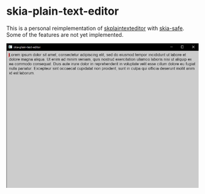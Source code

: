 # skia-plain-text-editor

This is a personal reimplementation
of [skplaintexteditor](https://github.com/google/skia/tree/main/modules/skplaintexteditor)
with [skia-safe](https://github.com/Vengarioth/rust-skia/tree/master/skia-safe). Some of the features are not yet
implemented.

![image.png](image.png)